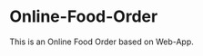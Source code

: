 # Online-Food-Order

This is an Online Food Order based on Web-App.










































































































